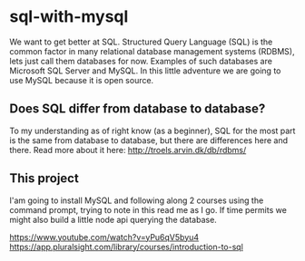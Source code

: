 # sql-with-mysql

We want to get better at SQL. Structured Query Language (SQL) is the common factor in many relational database management systems (RDBMS), lets just call them databases for now. Examples of such databases are Microsoft SQL Server and MySQL. In this little adventure we are going to use MySQL because it is open source.

## Does SQL differ from database to database?

To my understanding as of right know (as a beginner), SQL for the most part is the same from database to database, but there are differences here and there. Read more about it here: http://troels.arvin.dk/db/rdbms/

## This project

I'am going to install MySQL and following along 2 courses using the command prompt, trying to note in this read me as I go. If time permits we might also build a little node api querying the database.

https://www.youtube.com/watch?v=yPu6qV5byu4  
https://app.pluralsight.com/library/courses/introduction-to-sql
